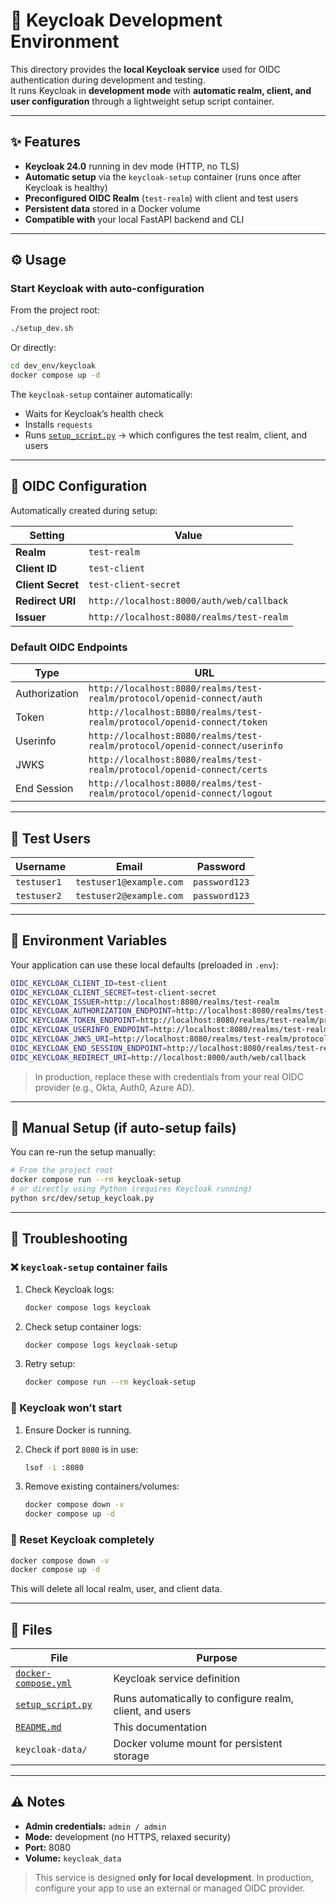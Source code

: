 # 🔐 Keycloak Development Environment

This directory provides the **local Keycloak service** used for OIDC authentication during development and testing.  
It runs Keycloak in **development mode** with **automatic realm, client, and user configuration** through a lightweight setup script container.

---

## ✨ Features

- **Keycloak 24.0** running in dev mode (HTTP, no TLS)
- **Automatic setup** via the `keycloak-setup` container (runs once after Keycloak is healthy)
- **Preconfigured OIDC Realm** (`test-realm`) with client and test users
- **Persistent data** stored in a Docker volume
- **Compatible with** your local FastAPI backend and CLI

---

## ⚙️ Usage

### Start Keycloak with auto-configuration

From the project root:
```bash
./setup_dev.sh
````

Or directly:

```bash
cd dev_env/keycloak
docker compose up -d
```

The `keycloak-setup` container automatically:

* Waits for Keycloak’s health check
* Installs `requests`
* Runs [`setup_script.py`](../../dev_env/keycloak/setup_script.py)
  → which configures the test realm, client, and users

---

## 🧩 OIDC Configuration

Automatically created during setup:

| Setting           | Value                                     |
| ----------------- | ----------------------------------------- |
| **Realm**         | `test-realm`                              |
| **Client ID**     | `test-client`                             |
| **Client Secret** | `test-client-secret`                      |
| **Redirect URI**  | `http://localhost:8000/auth/web/callback` |
| **Issuer**        | `http://localhost:8080/realms/test-realm` |

### Default OIDC Endpoints

| Type          | URL                                                                        |
| ------------- | -------------------------------------------------------------------------- |
| Authorization | `http://localhost:8080/realms/test-realm/protocol/openid-connect/auth`     |
| Token         | `http://localhost:8080/realms/test-realm/protocol/openid-connect/token`    |
| Userinfo      | `http://localhost:8080/realms/test-realm/protocol/openid-connect/userinfo` |
| JWKS          | `http://localhost:8080/realms/test-realm/protocol/openid-connect/certs`    |
| End Session   | `http://localhost:8080/realms/test-realm/protocol/openid-connect/logout`   |

---

## 👥 Test Users

| Username    | Email                   | Password      |
| ----------- | ----------------------- | ------------- |
| `testuser1` | `testuser1@example.com` | `password123` |
| `testuser2` | `testuser2@example.com` | `password123` |

---

## 🧾 Environment Variables

Your application can use these local defaults (preloaded in `.env`):

```bash
OIDC_KEYCLOAK_CLIENT_ID=test-client
OIDC_KEYCLOAK_CLIENT_SECRET=test-client-secret
OIDC_KEYCLOAK_ISSUER=http://localhost:8080/realms/test-realm
OIDC_KEYCLOAK_AUTHORIZATION_ENDPOINT=http://localhost:8080/realms/test-realm/protocol/openid-connect/auth
OIDC_KEYCLOAK_TOKEN_ENDPOINT=http://localhost:8080/realms/test-realm/protocol/openid-connect/token
OIDC_KEYCLOAK_USERINFO_ENDPOINT=http://localhost:8080/realms/test-realm/protocol/openid-connect/userinfo
OIDC_KEYCLOAK_JWKS_URI=http://localhost:8080/realms/test-realm/protocol/openid-connect/certs
OIDC_KEYCLOAK_END_SESSION_ENDPOINT=http://localhost:8080/realms/test-realm/protocol/openid-connect/logout
OIDC_KEYCLOAK_REDIRECT_URI=http://localhost:8000/auth/web/callback
```

> In production, replace these with credentials from your real OIDC provider (e.g., Okta, Auth0, Azure AD).

---

## 🧠 Manual Setup (if auto-setup fails)

You can re-run the setup manually:

```bash
# From the project root
docker compose run --rm keycloak-setup
# or directly using Python (requires Keycloak running)
python src/dev/setup_keycloak.py
```

---

## 🧩 Troubleshooting

### ❌ `keycloak-setup` container fails

1. Check Keycloak logs:

   ```bash
   docker compose logs keycloak
   ```
2. Check setup container logs:

   ```bash
   docker compose logs keycloak-setup
   ```
3. Retry setup:

   ```bash
   docker compose run --rm keycloak-setup
   ```

### 🚫 Keycloak won’t start

1. Ensure Docker is running.
2. Check if port `8080` is in use:

   ```bash
   lsof -i :8080
   ```
3. Remove existing containers/volumes:

   ```bash
   docker compose down -v
   docker compose up -d
   ```

### 🔄 Reset Keycloak completely

```bash
docker compose down -v
docker compose up -d
```

This will delete all local realm, user, and client data.

---

## 📁 Files

| File                                         | Purpose                                                  |
| -------------------------------------------- | -------------------------------------------------------- |
| [`docker-compose.yml`](../../dev_env/keycloak/docker-compose.yml) | Keycloak service definition                              |
| [`setup_script.py`](../../dev_env/keycloak/setup_script.py)       | Runs automatically to configure realm, client, and users |
| [`README.md`](./README.md)                   | This documentation                                       |
| `keycloak-data/`                             | Docker volume mount for persistent storage               |

---

## ⚠️ Notes

* **Admin credentials:** `admin / admin`
* **Mode:** development (no HTTPS, relaxed security)
* **Port:** 8080
* **Volume:** `keycloak_data`

> This service is designed **only for local development**.
> In production, configure your app to use an external or managed OIDC provider.

